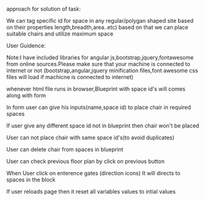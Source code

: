 approach for solution of task:

We can tag specific id for space in any regular/polygan shaped site based on their properties length,breadth,area..etc)
based on that we can place suitable chairs and utilize maximum space



User Guidence:

Note:I have included libraries for angular js,bootstrap,jquery,fontawesome from online sources.Please make sure that your machine is connected to internet or not
(bootstrap,angular,jquery minification files,font awesome css files will load if machicne is connected to internet)

whenever html file runs in browser,Blueprint with space id's will comes along with form

In form user can give his inputs(name,space id) to place chair in required spaces

If user give any different space id not in blueprint then chair won't be placed

User can not place chair with same space id's(to avoid duplicates)

User can delete chair from spaces in blueprint

User can check previous floor plan by click on previous button 

When User click on enterence gates (direction icons) It will directs to spaces in the block

If user reloads page then it reset all variables values to intial values










